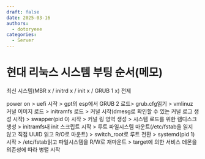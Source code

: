 ```yaml
---
draft: false
date: 2025-03-16
authors:
  - dotoryeee
categories:
  - Server
---
```

# 현대 리눅스 시스템 부팅 순서(메모)

<!-- more -->

최신 시스템(MBR x / initrd x / init x / GRUB 1 x) 전제

power on > uefi 시작 > gpt의 esp에서 GRUB 2 로드> grub.cfg읽기  > vmlinuz 커널 이미지 로드 > initramfs 로드 > 커널 시작(dmesg로 확인할 수 있는 커널 로그 생성 시작) > swapper(pid 0) 시작 > 커널 링 영역 생성 > 시스템 로드를 위한 램디스크 생성 > initramfs내 init 스크립트 시작 > 루트 파일시스템 마운트(/etc/fstab을 읽지 않고 직접 UUID 읽고 R/O로 마운트) > switch_root로 루트 전환 > systemd(pid 1) 시작 > /etc/fstab읽고 파일시스템을 R/W로 재마운트 > target에 의한 서비스 데몬을 의존성에 따라 병렬 시작
